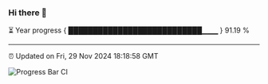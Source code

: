 ### Hi there 👋

⏳ Year progress { ███████████████████████████▁▁▁ } 91.19 %

---

⏰ Updated on Fri, 29 Nov 2024 18:18:58 GMT

![Progress Bar CI](https://github.com/liununu/liununu/workflows/Progress%20Bar%20CI/badge.svg)
